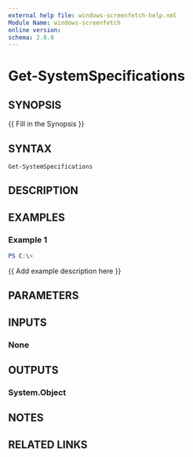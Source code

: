 ```yaml
---
external help file: windows-screenfetch-help.xml
Module Name: windows-screenfetch
online version:
schema: 2.0.0
---
```


# Get-SystemSpecifications

## SYNOPSIS
{{ Fill in the Synopsis }}

## SYNTAX

```
Get-SystemSpecifications
```

## DESCRIPTION


## EXAMPLES

### Example 1
```powershell
PS C:\> 
```

{{ Add example description here }}

## PARAMETERS

## INPUTS

### None

## OUTPUTS

### System.Object
## NOTES

## RELATED LINKS
